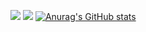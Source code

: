![](https://github-profile-summary-cards.vercel.app/api/cards/stats?username=dryundel&theme=solarized_dark)
![](https://github-profile-summary-cards.vercel.app/api/cards/profile-details?username=dryundel&theme=solarized_dark)
[![Anurag's GitHub stats](https://github-readme-stats.vercel.app/api?username=dryundel)](https://github.com/anuraghazra/github-readme-stats)
<!--
**DryundeL/DryundeL** is a ✨ _special_ ✨ repository because its `README.md` (this file) appears on your GitHub profile.

Here are some ideas to get you started:

- 🔭 I’m currently working on ...
- 🌱 I’m currently learning ...
- 👯 I’m looking to collaborate on ...
- 🤔 I’m looking for help with ...
- 💬 Ask me about ...
- 📫 How to reach me: ...
- 😄 Pronouns: ...
- ⚡ Fun fact: ...
-->
